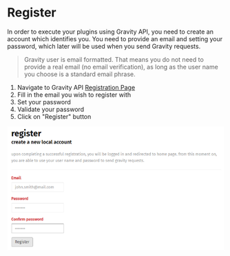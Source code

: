 # Register
In order to execute your plugins using Gravity API, you need to create an account which identifies you. You need to provide an email and setting your password, which later will be used when you send Gravity requests.

> Gravity user is email formatted. That means you do not need to provide a real email (no email verification), as long as the user name you choose is a standard email phrase.

1. Navigate to Gravity API [Registration Page](https://g-api.azurewebsites.net/Identity/Account/Register)
2. Fill in the email you wish to register with
3. Set your password
4. Validate your password
5. Click on "Register" button

![image_1_0.png](../../images/image_1_0.png)